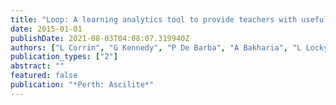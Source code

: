```yaml
---
title: "Loop: A learning analytics tool to provide teachers with useful data visualisations"
date: 2015-01-01
publishDate: 2021-08-03T04:08:07.319940Z
authors: ["L Corrin", "G Kennedy", "P De Barba", "A Bakharia", "L Lockyer", "D Gasevic", " ..."]
publication_types: ["2"]
abstract: ""
featured: false
publication: "*Perth: Ascilite*"
---
```


